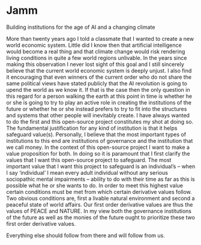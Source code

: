 # Jamm
Building institutions for the age of AI and a changing climate

More than twenty years ago I told a classmate that I wanted to create a new world economic system.  Little did I know then that artificial intelligence would become a real thing and that climate change would risk rendering living conditions in quite a few world regions unlivable. In the years since making this observation I never lost sight of this goal and I still sincerely believe that the current world economic system is deeply unjust. I also find it encouraging that even winners of the current order who do not share the same political views have stated publicly that the AI revolution is going to upend the world as we know it. If that is the case then the only question in this regard for a person walking the earth at this point in time is whether he or she is going to try to play an active role in creating the institutions of the future or whether he or she instead prefers to try to fit into the structures and systems that other people will inevitably create. I have always wanted to do the first and this open-source project constitutes my shot at doing so. The fundamental justification for any kind of institution is that it helps safeguard value(s). Personally, I believe that the most important types of institutions to this end are institutions of governance and the institution that we call money. In the context of this open-source project I want to make a value proposition for both. 
In doing so it is paramount that I first clarify the values that I want this open-source project to safeguard. The most important value that I want this project to safeguard is an individual’s – when I say ‘individual’ I mean every adult individual without any serious sociopathic mental impairments – ability to do with their time as far as this is possible what he or she wants to do. In order to meet this highest value certain conditions must be met from which certain derivative values follow. Two obvious conditions are, first a livable natural environment and second a peaceful state of world affairs. Our first order derivative values are thus the values of PEACE and NATURE. In my view both the governance institutions of the future as well as the monies of the future ought to prioritize these two first order derivative values. 

Everything else should follow from there and will follow from us.  
